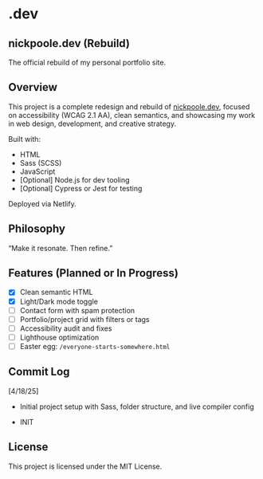 # .dev

## nickpoole.dev (Rebuild)

The official rebuild of my personal portfolio site.

## Overview

This project is a complete redesign and rebuild of [nickpoole.dev](https://nickpoole.dev), focused on accessibility (WCAG 2.1 AA), clean semantics, and showcasing my work in web design, development, and creative strategy.

Built with:

- HTML
- Sass (SCSS)
- JavaScript
- [Optional] Node.js for dev tooling
- [Optional] Cypress or Jest for testing

Deployed via Netlify.

## Philosophy

“Make it resonate. Then refine.”

## Features (Planned or In Progress)

- [x] Clean semantic HTML
- [x] Light/Dark mode toggle
- [ ] Contact form with spam protection
- [ ] Portfolio/project grid with filters or tags
- [ ] Accessibility audit and fixes
- [ ] Lighthouse optimization
- [ ] Easter egg: `/everyone-starts-somewhere.html`

## Commit Log

[4/18/25]

- Initial project setup with Sass, folder structure, and live compiler config

- INIT

## License

This project is licensed under the MIT License.
